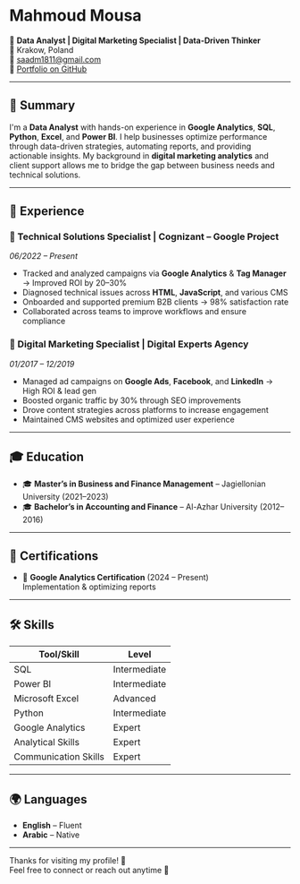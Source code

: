 # Mahmoud Mousa

🎯 **Data Analyst | Digital Marketing Specialist | Data-Driven Thinker**  
📍 Krakow, Poland  
📧 [saadm1811@gmail.com](mailto:saadm1811@gmail.com)  
🔗 [Portfolio on GitHub](https://github.com/Saadm1811/Portfolio)  

---

## 🧠 Summary

I'm a **Data Analyst** with hands-on experience in **Google Analytics**, **SQL**, **Python**, **Excel**, and **Power BI**. I help businesses optimize performance through data-driven strategies, automating reports, and providing actionable insights. My background in **digital marketing analytics** and client support allows me to bridge the gap between business needs and technical solutions.

---

## 💼 Experience

### 📌 Technical Solutions Specialist | Cognizant – Google Project  
*06/2022 – Present*

- Tracked and analyzed campaigns via **Google Analytics** & **Tag Manager** → Improved ROI by 20–30%  
- Diagnosed technical issues across **HTML**, **JavaScript**, and various CMS  
- Onboarded and supported premium B2B clients → 98% satisfaction rate  
- Collaborated across teams to improve workflows and ensure compliance

### 📌 Digital Marketing Specialist | Digital Experts Agency  
*01/2017 – 12/2019*

- Managed ad campaigns on **Google Ads**, **Facebook**, and **LinkedIn** → High ROI & lead gen  
- Boosted organic traffic by 30% through SEO improvements  
- Drove content strategies across platforms to increase engagement  
- Maintained CMS websites and optimized user experience

---

## 🎓 Education

- 🎓 **Master’s in Business and Finance Management** – Jagiellonian University (2021–2023)  
- 🎓 **Bachelor’s in Accounting and Finance** – Al-Azhar University (2012–2016)

---

## 📜 Certifications

- 🏅 **Google Analytics Certification** (2024 – Present)  
  Implementation & optimizing reports

---

## 🛠️ Skills

| Tool/Skill             | Level         |
|------------------------|---------------|
| SQL                   | Intermediate  |
| Power BI              | Intermediate  |
| Microsoft Excel       | Advanced      |
| Python                | Intermediate  |
| Google Analytics      | Expert        |
| Analytical Skills     | Expert        |
| Communication Skills  | Expert        |

---

## 🌍 Languages

- **English** – Fluent  
- **Arabic** – Native

---

Thanks for visiting my profile! 🙌  
Feel free to connect or reach out anytime 🚀
